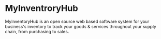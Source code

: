 # MyInventroryHub
MyInventoryHub is an open source web based software system for your business's inventory to track your goods &amp; services throughout  your supply chain, from purchasing to sales.

